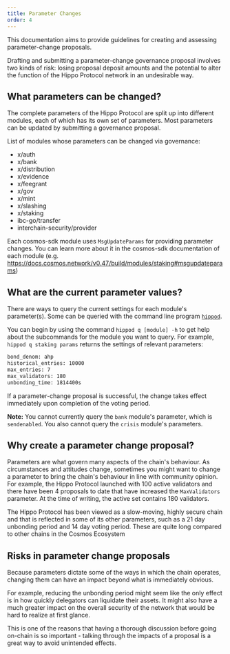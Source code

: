 ```yaml
---
title: Parameter Changes
order: 4
---
```


This documentation aims to provide guidelines for creating and assessing parameter-change proposals.

Drafting and submitting a parameter-change governance proposal involves two kinds of risk: losing proposal deposit amounts and the potential to alter the function of the Hippo Protocol network in an undesirable way.

## What parameters can be changed?

The complete parameters of the Hippo Protocol are split up into different modules, each of which has its own set of parameters. Most parameters can be updated by submitting a governance proposal.

List of modules whose parameters can be changed via governance:

- x/auth
- x/bank
- x/distribution
- x/evidence
- x/feegrant
- x/gov
- x/mint
- x/slashing
- x/staking
- ibc-go/transfer
- interchain-security/provider

Each cosmos-sdk module uses `MsgUpdateParams` for providing parameter changes. You can learn more about it in the cosmos-sdk documentation of each module (e.g. https://docs.cosmos.network/v0.47/build/modules/staking#msgupdateparams)

## What are the current parameter values?

<!-- markdown-link-check-enable -->

There are ways to query the current settings for each module's parameter(s). Some can be queried with the command line program [`hippod`](../../getting-started/installation).

You can begin by using the command `hippod q [module] -h` to get help about the subcommands for the module you want to query. For example, `hippod q staking params` returns the settings of relevant parameters:

```sh
bond_denom: ahp
historical_entries: 10000
max_entries: 7
max_validators: 180
unbonding_time: 1814400s
```

If a parameter-change proposal is successful, the change takes effect immediately upon completion of the voting period.

**Note:** You cannot currently query the `bank` module's parameter, which is `sendenabled`. You also cannot query the `crisis` module's parameters.

## Why create a parameter change proposal?

Parameters are what govern many aspects of the chain's behaviour. As circumstances and attitudes change, sometimes you might want to change a parameter to bring the chain's behaviour in line with community opinion. For example, the Hippo Protocol launched with 100 active validators and there have been 4 proposals to date that have increased the `MaxValidators` parameter. At the time of writing, the active set contains 180 validators.

The Hippo Protocol has been viewed as a slow-moving, highly secure chain and that is reflected in some of its other parameters, such as a 21 day unbonding period and 14 day voting period. These are quite long compared to other chains in the Cosmos Ecosystem

## Risks in parameter change proposals

Because parameters dictate some of the ways in which the chain operates, changing them can have an impact beyond what is immediately obvious.

For example, reducing the unbonding period might seem like the only effect is in how quickly delegators can liquidate their assets. It might also have a much greater impact on the overall security of the network that would be hard to realize at first glance.

This is one of the reasons that having a thorough discussion before going on-chain is so important - talking through the impacts of a proposal is a great way to avoid unintended effects.
